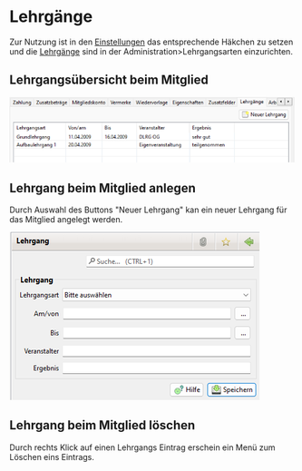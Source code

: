 # Lehrgänge

Zur Nutzung ist in den [Einstellungen](../../administration/einstellungen.md) das entsprechende Häkchen zu setzen und die [Lehrgänge](../../administration/mitglieder/lehrgange.md) sind in der Administration&gt;Lehrgangsarten einzurichten.

## Lehrgangsübersicht beim Mitglied

![](../../../assets/mitgliedlehrgaenge.png)

## Lehrgang beim Mitglied anlegen

Durch Auswahl des Buttons "Neuer Lehrgang" kan ein neuer Lehrgang für das Mitglied angelegt werden.

![](../../../assets/mitgliedlehrgang.png)

## Lehrgang beim Mitglied löschen

Durch rechts Klick auf einen Lehrgangs Eintrag erschein ein Menü zum Löschen eins Eintrags.

